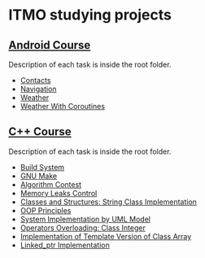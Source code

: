 # ITMO studying projects

## [Android Course](https://github.com/wagnod/itmo/tree/master/Android)
Description of each task is inside the root folder.
* [Contacts](github.com/wagnod/itmo/tree/master/Android/Contacts)
* [Navigation](https://github.com/wagnod/itmo/tree/master/Android/Navigation)
* [Weather](https://github.com/wagnod/itmo/tree/master/Android/Weather)
* [Weather With Coroutines](https://github.com/wagnod/itmo/tree/master/Android/WeatherCoroutines)

## [C++ Course](https://github.com/wagnod/itmo/tree/master/c%2B%2B)
Description of each task is inside the root folder.
* [Build System](https://github.com/wagnod/itmo/tree/master/c%2B%2B/hw2)
* [GNU Make](https://github.com/wagnod/itmo/tree/master/c%2B%2B/hw3)
* [Algorithm Contest](https://github.com/wagnod/itmo/tree/master/c%2B%2B/hw4)
* [Memory Leaks Control](https://github.com/wagnod/itmo/tree/master/c%2B%2B/hw5)
* [Classes and Structures: String Class Implementation](https://github.com/wagnod/itmo/tree/master/c%2B%2B/hw6)
* [OOP Principles](https://github.com/wagnod/itmo/tree/master/c%2B%2B/hw7)
* [System Implementation by UML Model](https://github.com/wagnod/itmo/tree/master/c%2B%2B/hw8)
* [Operators Overloading: Class Integer](https://github.com/wagnod/itmo/tree/master/c%2B%2B/hw9)
* [Implementation of Template Version of Class Array](https://github.com/wagnod/itmo/tree/master/c%2B%2B/hw10)
* [Linked_ptr Implementation](https://github.com/wagnod/itmo/tree/master/c%2B%2B/hw11)
